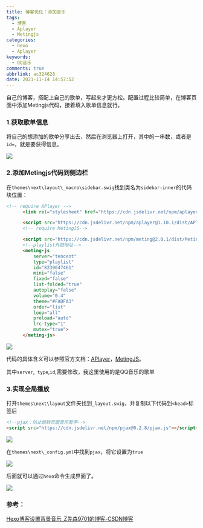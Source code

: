 ```yaml
---
title: 博客优化：添加音乐
tags:
  - 博客
  - Aplayer
  - Metingjs
categories:
  - hexo
  - Aplayer
keywords:
  - QQ音乐
comments: true
abbrlink: ac324628
date: 2021-11-14 14:57:52
---
```


​	自己的博客，搭配上自己的歌单，写起来才更方松。配置过程比较简单，在博客页面中添加Metingjs代码，接着填入歌单信息就行。

<!--more-->

### 1.获取歌单信息

将自己的想添加的歌单分享出去，然后在浏览器上打开，其中的一串数，或者是`id=`，就是要获得信息。

![](config_0.jpg)

### 2.添加Metingjs代码到侧边栏

在`themes\next\layout\_macro\sidebar.swig`找到类名为`sidebar-inner`的代码块位置：

```html
<!-- require APlayer -->
      <link rel="stylesheet" href="https://cdn.jsdelivr.net/npm/aplayer@1.10.1/dist/APlayer.min.css">

      <script src="https://cdn.jsdelivr.net/npm/aplayer@1.10.1/dist/APlayer.min.js"></script>
      <!-- require MetingJS-->

      <script src="https://cdn.jsdelivr.net/npm/meting@2.0.1/dist/Meting.min.js"></script> 
      <!--playlist外链地址-->   
      <meting-js
          server="tencent"
          type="playlist" 
          id="8239047461"
          mini="false"
          fixed="false"
          list-folded="true"
          autoplay="false"
          volume="0.4"
          theme="#FADFA3"
          order="list"
          loop="all"
          preload="auto"
          lrc-type="1"
          mutex="true">
      </meting-js>
```

![](config_1.jpg)

代码的具体含义可以参照官方文档：[APlayer](https://aplayer.js.org/#/home)，[MetingJS](https://github.com/metowolf/MetingJS)。

其中`server`,` type`,`id`,需要修改，我这里使用的是QQ音乐的歌单

### 3.实现全局播放

打开`themes\next\layout`文件夹找到`_layout.swig`，并复制以下代码到`<head>`标签后
```html
<!--pjax：防止跳转页面音乐暂停-->
<script src="https://cdn.jsdelivr.net/npm/pjax@0.2.8/pjax.js"></script>
```

![](config_2.jpg)

在`themes\next\_config.yml`中找到`pjax`，将它设置为`true`

![](config_3.jpg)

后面就可以通过`hexo`命令生成界面了。

![](config_4.jpg)

### 参考：

[Hexo博客设置背景音乐_Z先森9701的博客-CSDN博客](https://blog.csdn.net/qq_39800978/article/details/109407258?utm_medium=distribute.pc_relevant.none-task-blog-2~default~baidujs_baidulandingword~default-1.no_search_link&spm=1001.2101.3001.4242.2)

